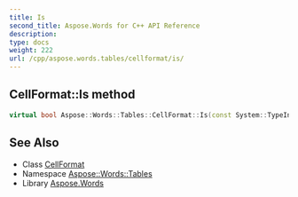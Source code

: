 ```yaml
---
title: Is
second_title: Aspose.Words for C++ API Reference
description: 
type: docs
weight: 222
url: /cpp/aspose.words.tables/cellformat/is/
---
```

## CellFormat::Is method




```cpp
virtual bool Aspose::Words::Tables::CellFormat::Is(const System::TypeInfo &target) const override
```

## See Also

* Class [CellFormat](../)
* Namespace [Aspose::Words::Tables](../../)
* Library [Aspose.Words](../../../)
